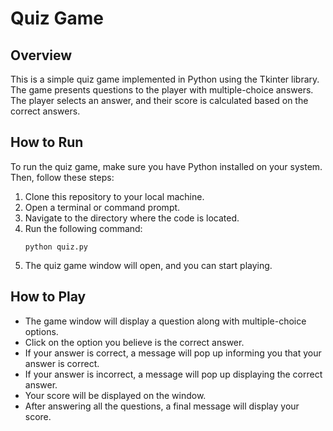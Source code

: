 # Quiz Game

## Overview
This is a simple quiz game implemented in Python using the Tkinter library. The game presents questions to the player with multiple-choice answers. The player selects an answer, and their score is calculated based on the correct answers.

## How to Run
To run the quiz game, make sure you have Python installed on your system. Then, follow these steps:
1. Clone this repository to your local machine.
2. Open a terminal or command prompt.
3. Navigate to the directory where the code is located.
4. Run the following command:
    ```
    python quiz.py
    ```
5. The quiz game window will open, and you can start playing.

## How to Play
- The game window will display a question along with multiple-choice options.
- Click on the option you believe is the correct answer.
- If your answer is correct, a message will pop up informing you that your answer is correct.
- If your answer is incorrect, a message will pop up displaying the correct answer.
- Your score will be displayed on the window.
- After answering all the questions, a final message will display your score.





